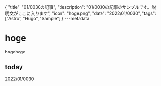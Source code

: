 {
  "title": "01/0030の記事",
  "description": "01/0030の記事のサンプルです。説明文がここに入ります",
  "icon": "hoge.png",
  "date": "2022/01/0030",
  "tags": ["Astro", "Hugo", "Sample"]
}
---metadata

# hoge
hogehoge

## today
2022/01/0030